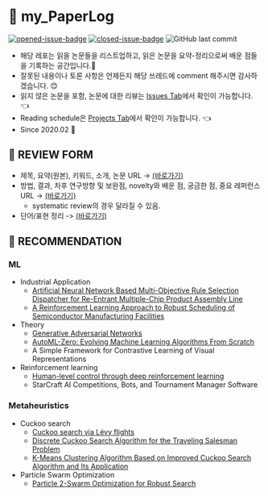 # :page_facing_up: my_PaperLog
[![opened-issue-badge](https://img.shields.io/github/issues/koptimizer/my_PaperLog)](https://github.com/koptimizer/my_PaperLog/issues)
[![closed-issue-badge](https://img.shields.io/github/issues-closed/koptimizer/my_PaperLog)](https://github.com/koptimizer/my_PaperLog/issues?q=is%3Aissue+is%3Aclosed)
![GitHub last commit](https://img.shields.io/github/last-commit/koptimizer/my_PaperLog.svg)
- 해당 레포는 읽을 논문들을 리스트업하고, 읽은 논문을 요약-정리으로써 배운 점들을 기록하는 공간입니다.:closed_book:
- 잘못된 내용이나 토론 사항은 언제든지 해당 쓰레드에 comment 해주시면 감사하겠습니다. :blush:
- 읽지 않은 논문을 포함, 논문에 대한 리뷰는 [Issues Tab](https://github.com/koptimizer/my_PaperLog/issues)에서 확인이 가능합니다. :point_left:
- Reading schedule은 [Projects Tab](https://github.com/koptimizer/my_PaperLog/projects/1)에서 확인이 가능합니다. :point_left:
- Since 2020.02 :runner:

## :memo: REVIEW FORM 
- 제목, 요약(원본), 키워드, 소개, 논문 URL -> [(바로가기)](https://github.com/koptimizer/my_PaperLog/blob/master/.github/ISSUE_TEMPLATE/paper_temp.md)
- 방법, 결과, 차후 연구방향 및 보완점, novelty와 배운 점, 궁금한 점, 중요 레퍼런스 URL -> [(바로가기)](https://github.com/koptimizer/my_PaperLog/blob/master/review_form.md)
  - systematic review의 경우 달라질 수 있음.
- 단어/표현 정리 -> [(바로가기)](https://github.com/koptimizer/my_PaperLog/blob/master/words.md)

## :dart: RECOMMENDATION
### ML
- Industrial Application
  - [Artificial Neural Network Based Multi-Objective Rule Selection Dispatcher for Re-Entrant Multiple-Chip Product Assembly Line](https://github.com/koptimizer/my_PaperLog/issues/1)
  - [A Reinforcement Learning Approach to Robust Scheduling of Semiconductor Manufacturing Facilities]()
- Theory
  - [Generative Adversarial Networks](https://github.com/koptimizer/my_PaperLog/issues/3)
  - [AutoML-Zero: Evolving Machine Learning Algorithms From Scratch](https://github.com/koptimizer/my_PaperLog/issues/6)
  - A Simple Framework for Contrastive Learning of Visual Representations
- Reinforcement learning
  - [Human-level control through deep reinforcement learning](https://github.com/koptimizer/my_PaperLog/issues/5)
  - StarCraft AI Competitions, Bots, and Tournament Manager Software
### Metaheuristics
- Cuckoo search
  - [Cuckoo search via Lévy flights](https://github.com/koptimizer/my_PaperLog/issues/2)
  - [Discrete Cuckoo Search Algorithm for the Traveling Salesman Problem](https://github.com/koptimizer/my_PaperLog/issues/4)
  - [K-Means Clustering Algorithm Based on Improved Cuckoo Search Algorithm and
Its Application](https://github.com/koptimizer/my_PaperLog/issues/7)
- Particle Swarm Optimization
  - [Particle 2-Swarm Optimization for Robust Search](https://github.com/koptimizer/my_PaperLog/issues/8)
